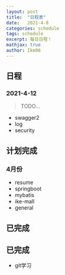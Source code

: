 ```yaml
---
layout: post
title:  "日程表"
date:   2021-4-8
categories: schedule
tags: schedule
excerpt: 每日日程！
mathjax: true
author: Ike06
---
```


## 日程
### 2021-4-12
> TODO...
- swagger2
- log 
- security

## 计划完成
### 4月份
- resume
- springboot
- mybatis
- ike-mall
- general

## 已完成

## 已完成
- git学习
